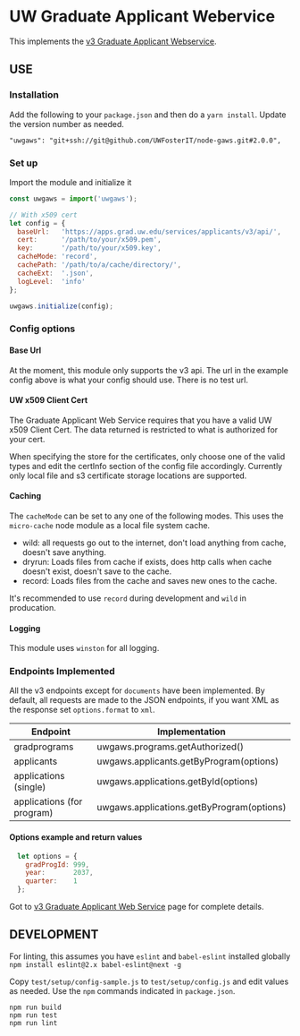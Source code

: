 # UW Graduate Applicant Webervice

This implements the [v3 Graduate Applicant Webservice](https://webdev.grad.uw.edu/grad_appl/documentation/uwnetid/version3api.html).

## USE

### Installation

Add the following to your `package.json` and then do a `yarn install`. Update the version number as needed.

    "uwgaws": "git+ssh://git@github.com/UWFosterIT/node-gaws.git#2.0.0",

### Set up

Import the module and initialize it

```JavaScript
const uwgaws = import('uwgaws');

// With x509 cert
let config = {
  baseUrl:   'https://apps.grad.uw.edu/services/applicants/v3/api/',
  cert:      '/path/to/your/x509.pem',
  key:       '/path/to/your/x509.key',
  cacheMode: 'record',
  cachePath: '/path/to/a/cache/directory/',
  cacheExt:  '.json',
  logLevel:  'info'
};

uwgaws.initialize(config);
```

### Config options

#### Base Url

At the moment, this module only supports the v3 api. The url in the example config above is what your config should use. There is no test url.

#### UW x509 Client Cert

The Graduate Applicant Web Service requires that you have a valid UW x509 Client Cert. The data returned is restricted to what is authorized for your cert.

When specifying the store for the certificates, only choose one of the valid types and  edit the certInfo section of the config file accordingly. Currently only local file and s3 certificate storage locations are supported.

#### Caching

The ``cacheMode`` can be set to any one of the following modes.  This uses the ``micro-cache`` node module as a local file system cache.

- wild: all requests go out to the internet, don't load anything from cache, doesn't save anything.
- dryrun: Loads files from cache if exists, does http calls when cache doesn't exist, doesn't save to the cache.
- record: Loads files from the cache and saves new ones to the cache.

It's recommended to use `record` during development and `wild` in producation.

#### Logging

This module uses ``winston`` for all logging.

### Endpoints Implemented

All the v3 endpoints except for `documents` have been implemented. By default, all requests are made to the JSON endpoints, if you want XML as the response set `options.format` to `xml`.

Endpoint|Implementation
-|-
gradprograms|uwgaws.programs.getAuthorized()
applicants|uwgaws.applicants.getByProgram(options)
applications (single)|uwgaws.applications.getById(options)
applications (for program)|uwgaws.applications.getByProgram(options)

#### Options example and return values

```Javascript
  let options = {
    gradProgId: 999,
    year:       2037,
    quarter:    1
  };
```

Got to  [v3 Graduate Applicant Web Service](https://webdev.grad.uw.edu/grad_appl/documentation/uwnetid/version3api.html) page for complete details.

## DEVELOPMENT

For linting, this assumes you have ``eslint`` and ``babel-eslint`` installed globally ``npm install eslint@2.x babel-eslint@next -g``

Copy ``test/setup/config-sample.js`` to ``test/setup/config.js`` and edit values as needed. Use the ``npm`` commands indicated in ``package.json``.

    npm run build
    npm run test
    npm run lint
